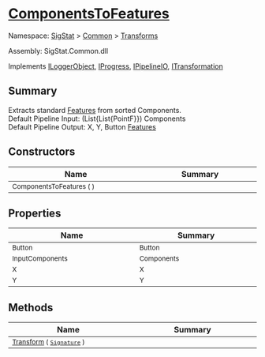 # [ComponentsToFeatures](./ComponentsToFeatures.md)

Namespace: [SigStat]() > [Common](./../README.md) > [Transforms](./README.md)

Assembly: SigStat.Common.dll

Implements [ILoggerObject](./../ILoggerObject.md), [IProgress](./../Helpers/IProgress.md), [IPipelineIO](./../Pipeline/IPipelineIO.md), [ITransformation](./../ITransformation.md)

## Summary
Extracts standard [Features](https://github.com/sigstat/sigstat/blob/develop/docs/md/SigStat/Common/Features.md) from sorted Components.  <br>Default Pipeline Input: (List{List{PointF}}) Components<br>Default Pipeline Output: X, Y, Button [Features](https://github.com/sigstat/sigstat/blob/develop/docs/md/SigStat/Common/Features.md)

## Constructors

| Name<img width=475> | Summary<img width=475> | 
| --- | --- | 
| <sub>ComponentsToFeatures (  )</sub>| <sub></sub>| <br>


## Properties

| Name<img width=475> | Summary<img width=475> | 
| --- | --- | 
| <sub>Button</sub>| <sub>Button</sub>| <br>
| <sub>InputComponents</sub>| <sub>Components</sub>| <br>
| <sub>X</sub>| <sub>X</sub>| <br>
| <sub>Y</sub>| <sub>Y</sub>| <br>


## Methods

| Name<img width=475> | Summary<img width=475> | 
| --- | --- | 
| <sub>[Transform](./Methods/ComponentsToFeatures-100663582.md) ( [`Signature`](./../Signature.md) )</sub>| <sub></sub>| <br>


